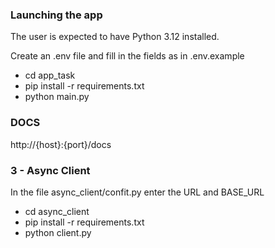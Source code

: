 ### Launching the app

The user is expected to have Python 3.12 installed.

Create an .env file and fill in the fields as in .env.example

- cd app_task
- pip install -r requirements.txt
- python main.py

### DOCS

http://{host}:{port}/docs


### 3 - Async Client

In the file async_client/confit.py enter the URL and BASE_URL

- cd async_client
- pip install -r requirements.txt
- python client.py
